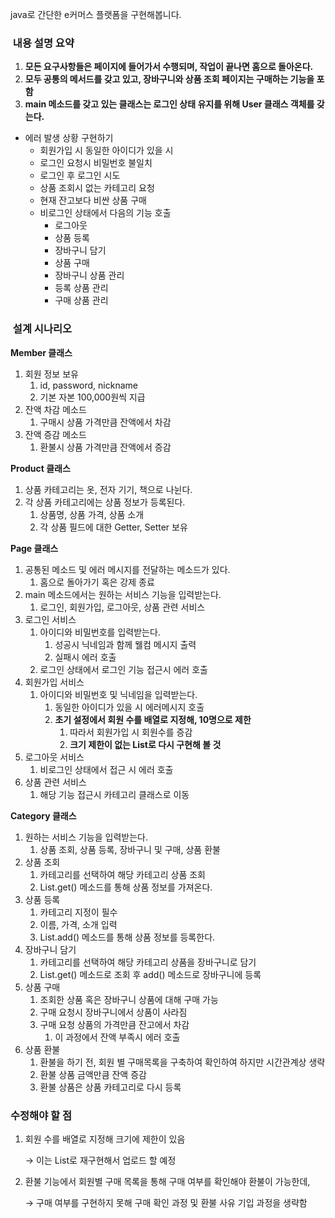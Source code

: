 java로 간단한 e커머스 플랫폼을 구현해봅니다.

###  내용 설명 요약

1. **모든 요구사항들은 페이지에 들어가서 수행되며, 작업이 끝나면 홈으로 돌아온다.**
2. **모두 공통의 메서드를 갖고 있고, 장바구니와 상품 조회 페이지는 구매하는 기능을 포함**
3. **main 메소드를 갖고 있는 클래스는 로그인 상태 유지를 위해 User 클래스 객체를 갖는다.**
- 에러 발생 상황 구현하기
    - 회원가입 시 동일한 아이디가 있을 시
    - 로그인 요청시 비밀번호 불일치
    - 로그인 후 로그인 시도
    - 상품 조회시 없는 카테고리 요청
    - 현재 잔고보다 비싼 상품 구매
    - 비로그인 상태에서 다음의 기능 호출
        - 로그아웃
        - 상품 등록
        - 장바구니 담기
        - 상품 구매
        - 장바구니 상품 관리
        - 등록 상품 관리
        - 구매 상품 관리

###  설계 시나리오

**Member 클래스** 

1. 회원 정보 보유
    1. id, password, nickname
    2. 기본 자본 100,000원씩 지급
2. 잔액 차감 메소드
    1. 구매시 상품 가격만큼 잔액에서 차감
3. 잔액 증감 메소드
    1. 환불시 상품 가격만큼 잔액에서 증감

**Product 클래스**

1. 상품 카테고리는 옷, 전자 기기, 책으로 나뉜다.
2. 각 상품 카테고리에는 상품 정보가 등록된다.
    1. 상품명, 상품 가격, 상품 소개 
    2. 각 상품 필드에 대한 Getter, Setter 보유

**Page 클래스**

1. 공통된 메소드 및 에러 메시지를 전달하는 메소드가 있다.
    1. 홈으로 돌아가기 혹은 강제 종료
2. main 메소드에서는 원하는 서비스 기능을 입력받는다.
    1. 로그인, 회원가입, 로그아웃, 상품 관련 서비스
3. 로그인 서비스
    1. 아이디와 비밀번호를 입력받는다. 
        1. 성공시 닉네임과 함께 웰컴 메시지 출력
        2. 실패시 에러 호출
    2. 로그인 상태에서 로그인 기능 접근시 에러 호출 
4. 회원가입 서비스
    1. 아이디와 비밀번호 및 닉네임을 입력받는다.
        1. 동일한 아이디가 있을 시 에러메시지 호출
        2. **초기 설정에서 회원 수를 배열로 지정해, 10명으로 제한**
            1. 따라서 회원가입 시 회원수를 증감 
            2. **크기 제한이 없는 List로 다시 구현해 볼 것**
5. 로그아웃 서비스
    1. 비로그인 상태에서 접근 시 에러 호출
6. 상품 관련 서비스
    1. 해당 기능 접근시 카테고리 클래스로 이동

**Category 클래스**

1. 원하는 서비스 기능을 입력받는다.
    1. 상품 조회, 상품 등록, 장바구니 및 구매, 상품 환불
2. 상품 조회
    1. 카테고리를 선택하여 해당 카테고리 상품 조회
    2. List.get() 메소드를 통해 상품 정보를 가져온다.
3. 상품 등록
    1. 카테고리 지정이 필수
    2. 이름, 가격, 소개 입력
    3. List.add() 메소드를 통해 상품 정보를 등록한다.
4. 장바구니 담기 
    1. 카테고리를 선택하여 해당 카테고리 상품을 장바구니로 담기
    2. List.get() 메소드로 조회 후 add() 메소드로 장바구니에 등록
5. 상품 구매
    1. 조회한 상품 혹은 장바구니 상품에 대해 구매 가능
    2. 구매 요청시 장바구니에서 상품이 사라짐
    3. 구매 요청 상품의 가격만큼 잔고에서 차감
        1. 이 과정에서 잔액 부족시 에러 호출
6. 상품 환불
    1. 환불을 하기 전, 회원 별 구매목록을 구축하여 확인하여 하지만 시간관계상 생략
    2. 환불 상품 금액만큼 잔액 증감 
    3. 환불 상품은 상품 카테고리로 다시 등록

### 수정해야 할 점

1. 회원 수를 배열로 지정해 크기에 제한이 있음
    
    → 이는 List로 재구현해서 업로드 할 예정
    
2. 환불 기능에서 회원별 구매 목록을 통해 구매 여부를 확인해야 환불이 가능한데,
    
    → 구매 여부를 구현하지 못해 구매 확인 과정 및 환불 사유 기입 과정을 생략함